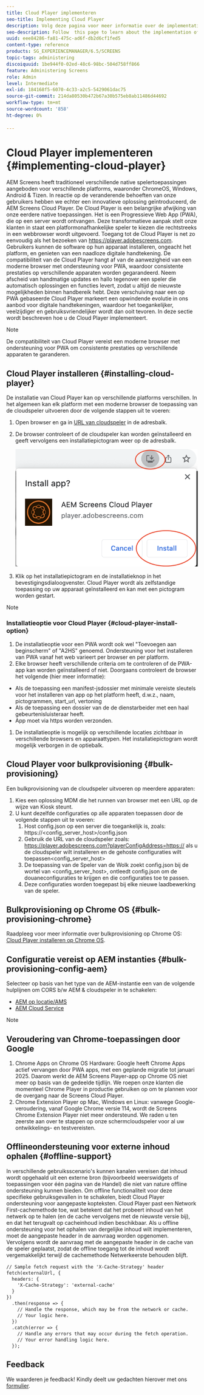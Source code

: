 ```yaml
---
title: Cloud Player implementeren
seo-title: Implementing Cloud Player
description: Volg deze pagina voor meer informatie over de implementatie van Cloud Player.
seo-description: Follow  this page to learn about the implementation of the Cloud Player.
uuid: eee84286-fa81-475c-ad6f-db2d6cf1fed5
content-type: reference
products: SG_EXPERIENCEMANAGER/6.5/SCREENS
topic-tags: administering
discoiquuid: 1be944f0-02ed-48c6-98bc-504d758ff866
feature: Administering Screens
role: Admin
level: Intermediate
exl-id: 184168f5-6070-4c33-a2c5-5429061dac75
source-git-commit: 214da80530b472b67a30b575eb8ab11486d44692
workflow-type: tm+mt
source-wordcount: '858'
ht-degree: 0%

---
```


# Cloud Player implementeren  {#implementing-cloud-player}

AEM Screens heeft traditioneel verschillende native spelertoepassingen aangeboden voor verschillende platforms, waaronder ChromeOS, Windows, Android &amp; Tizen. In reactie op de veranderende behoeften van onze gebruikers hebben we echter een innovatieve oplossing geïntroduceerd, de AEM Screens Cloud Player.
De Cloud Player is een belangrijke afwijking van onze eerdere native toepassingen. Het is een Progressieve Web App (PWA), die op een server wordt ontvangen. Deze transformatieve aanpak stelt onze klanten in staat een platformonafhankelijke speler te kiezen die rechtstreeks in een webbrowser wordt uitgevoerd.
Toegang tot de Cloud Player is net zo eenvoudig als het bezoeken van https://player.adobescreens.com. Gebruikers kunnen de software op hun apparaat installeren, ongeacht het platform, en genieten van een naadloze digitale handtekening. De compatibiliteit van de Cloud Player hangt af van de aanwezigheid van een moderne browser met ondersteuning voor PWA, waardoor consistente prestaties op verschillende apparaten worden gegarandeerd. Neem afscheid van handmatige updates en hallo tegenover een speler die automatisch oplossingen en functies levert, zodat u altijd de nieuwste mogelijkheden binnen handbereik hebt. Deze verschuiving naar een op PWA gebaseerde Cloud Player markeert een opwindende evolutie in ons aanbod voor digitale handtekeningen, waardoor het toegankelijker, veelzijdiger en gebruiksvriendelijker wordt dan ooit tevoren.
In deze sectie wordt beschreven hoe u de Cloud Player implementeert.


>[!NOTE]
>
>De compatibiliteit van Cloud Player vereist een moderne browser met ondersteuning voor PWA om consistente prestaties op verschillende apparaten te garanderen.

## Cloud Player installeren {#installing-cloud-player}

De installatie van Cloud Player kan op verschillende platforms verschillen. In het algemeen kan elk platform met een moderne browser de toepassing van de cloudspeler uitvoeren door de volgende stappen uit te voeren:

1. Open browser en ga in [URL van cloudspeler](https://player.adobescreens.com) in de adresbalk.
1. De browser controleert of de cloudspeler kan worden geïnstalleerd en geeft vervolgens een installatiepictogram weer op de adresbalk.

   ![afbeelding](/help/user-guide/assets/cloud-player-install.png)

1. Klik op het installatiepictogram en de installatieknop in het bevestigingsdialoogvenster. Cloud Player wordt als zelfstandige toepassing op uw apparaat geïnstalleerd en kan met een pictogram worden gestart.

>[!NOTE]
>
>### Installatieoptie voor Cloud Player {#cloud-player-install-option}
>
1. De installatieoptie voor een PWA wordt ook wel &quot;Toevoegen aan beginscherm&quot; of &quot;A2HS&quot; genoemd.  Ondersteuning voor het installeren van PWA vanaf het web varieert per browser en per platform.
1. Elke browser heeft verschillende criteria om te controleren of de PWA-app kan worden geïnstalleerd of niet. Doorgaans controleert de browser het volgende (hier meer informatie):
* Als de toepassing een manifest-jsdossier met minimale vereiste sleutels voor het installeren van app op het platform heeft, d.w.z., naam, pictogrammen, start_url, vertoning
* Als de toepassing een dossier van de de dienstarbeider met een haal gebeurtenisluisteraar heeft.
* App moet via https worden verzonden.
1. De installatieoptie is mogelijk op verschillende locaties zichtbaar in verschillende browsers en apparaattypen. Het installatiepictogram wordt mogelijk verborgen in de optiebalk.

## Cloud Player voor bulkprovisioning {#bulk-provisioning}

Een bulkprovisioning van de cloudspeler uitvoeren op meerdere apparaten:

1. Kies een oplossing MDM die het runnen van browser met een URL op de wijze van Kiosk steunt.
1. U kunt dezelfde configuraties op alle apparaten toepassen door de volgende stappen uit te voeren:
   1. Host config.json op een server die toegankelijk is, zoals: https://&lt;config_server_host>/config.json
   1. Gebruik de URL van de cloudspeler zoals: https://player.adobescreens.com?playerConfigAddress=https:// als u de cloudspeler wilt installeren en de gehoste configuraties wilt toepassen&lt;config_server_host>
   1. De toepassing van de Speler van de Wolk zoekt config.json bij de wortel van &lt;config_server_host>, ontleedt config.json om de douaneconfiguraties te krijgen en die configuraties toe te passen.
   1. Deze configuraties worden toegepast bij elke nieuwe laadbewerking van de speler.

## Bulkprovisioning op Chrome OS {#bulk-provisioning-chrome}

Raadpleeg voor meer informatie over bulkprovisioning op Chrome OS: [Cloud Player installeren op Chrome OS](https://main--screens-franklin-documentation--hlxscreens.hlx.page/updates/cloud-player/guides/chromeos-install-cloud-player).

## Configuratie vereist op AEM instanties {#bulk-provisioning-config-aem}

Selecteer op basis van het type van de AEM-instantie een van de volgende hulplijnen om CORS b/w AEM &amp; cloudspeler in te schakelen:
* [AEM op locatie/AMS](https://main--screens-franklin-documentation--hlxscreens.hlx.live/updates/cloud-player/guides/cors-settings-aem-onpremandams)
* [AEM Cloud Service](https://main--screens-franklin-documentation--hlxscreens.hlx.live/updates/cloud-player/guides/cors-settings-aem-cs)

>[!NOTE]
>
>## Veroudering van Chrome-toepassingen door Google
>1. Chrome Apps on Chrome OS Hardware: 
>Google heeft Chrome Apps actief vervangen door PWA apps, met een geplande migratie tot januari 2025. Daarom werkt de AEM Screens Player-app op Chrome OS niet meer op basis van de gedeelde tijdlijn. We roepen onze klanten die momenteel Chrome Player in productie gebruiken op om te plannen voor de overgang naar de Screens Cloud Player.
>2. Chrome Extension Player op Mac, Windows en Linux: 
>vanwege Google-veroudering, vanaf Google Chrome versie 114, wordt de Screens Chrome Extension Player niet meer ondersteund. We raden u ten zeerste aan over te stappen op onze schermcloudspeler voor al uw ontwikkelings- en testvereisten.

## Offlineondersteuning voor externe inhoud ophalen {#offline-support}

In verschillende gebruiksscenario&#39;s kunnen kanalen vereisen dat inhoud wordt opgehaald uit een externe bron (bijvoorbeeld weerswidgets of toepassingen voor één pagina van de Handel) die niet van nature offline ondersteuning kunnen bieden. Om offline functionaliteit voor deze specifieke gebruiksgevallen in te schakelen, biedt Cloud Player ondersteuning voor aangepaste kopteksten.
Cloud Player past een Network First-cachemethode toe, wat betekent dat het probeert inhoud van het netwerk op te halen (en de cache vervolgens met de nieuwste versie bij), en dat het terugvalt op cacheinhoud indien beschikbaar. Als u offline ondersteuning voor het ophalen van dergelijke inhoud wilt implementeren, moet de aangepaste header in de aanvraag worden opgenomen. Vervolgens wordt de aanvraag met de aangepaste header in de cache van de speler geplaatst, zodat de offline toegang tot de inhoud wordt vergemakkelijkt terwijl de cachemethode Netwerkeerste behouden blijft.

```
// Sample fetch request with the 'X-Cache-Strategy' header
fetch(externalUrl, {
  headers: {
    'X-Cache-Strategy': 'external-cache'
  }
})
  .then(response => {
    // Handle the response, which may be from the network or cache.
    // Your logic here.
  })
  .catch(error => {
    // Handle any errors that may occur during the fetch operation.
    // Your error handling logic here.
  }); 
```

## Feedback

We waarderen je feedback! Kindly deelt uw gedachten hierover met ons [formulier](https://forms.office.com/r/MQXX9JsuEd).
